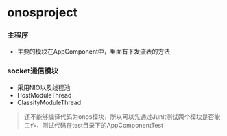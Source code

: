 # onosproject
### 主程序
* 主要的模块在AppComponent中，里面有下发流表的方法
### socket通信模块
* 采用NIO以及线程池
* HostModuleThread
* ClassifyModuleThread
> 还不能够编译代码为onos模块，所以可以先通过Junit测试两个模块是否能工作，测试代码在test目录下的AppComponentTest